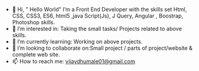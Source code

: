 - 👋 Hi, " Hello World" I’m a Front End Developer with the skills set Html, CSS, CSS3, ES6, html5 ,java Script(Js), J Query, Angular , Boostrap, Photoshop skills.
- 👀 I’m interested in: Taking the small tasks/ Projects related to above skills.
- 🌱 I’m currently learning: Working on above projects.
- 💞️ I’m looking to collaborate on:Small project / parts of project/website & complete web site.
- 📫 How to reach me: vijaydhumale01@gmail.com
<!---
vijaydhumale01/vijaydhumale01 is a ✨ special ✨ repository because its `README.md` (this file) appears on your GitHub profile.
You can click the Preview link to take a look at your changes.
--->

